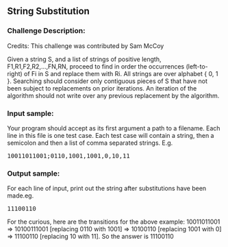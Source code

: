 <h2>String Substitution</h2>

<h3>Challenge Description:</h3>

<span>
    Credits: This challenge was contributed by Sam McCoy
</span>
<p>
    Given a string S, and a list of strings of positive length,
    F1,R1,F2,R2,...,FN,RN, proceed to find in order the occurrences
    (left-to-right) of Fi in S and replace them with Ri. All strings are
    over alphabet { 0, 1 }. Searching should consider only contiguous pieces
    of S that have not been subject to replacements on prior iterations.
    An iteration of the algorithm should not write over any
    previous replacement by the algorithm.
</p>

<h3>Input sample:</h3>
<p>
    Your program should accept as its first argument a path to a filename.
    Each line in this file is one test case. Each test case will contain
    a string, then a semicolon and then a list of comma separated strings. E.g.
</p>
<pre>10011011001;0110,1001,1001,0,10,11</pre>

<h3>Output sample:</h3>

<p>
    For each line of input, print out the string after substitutions have
    been made.eg.
</p>
<pre>11100110</pre>
<p>
    For the curious, here are the transitions for the above example:
    10011011001 =&gt; 10100111001 [replacing 0110 with 1001] =&gt;
    10100110 [replacing 1001 with 0] =&gt;
    11100110 [replacing 10 with 11]. So the answer is 11100110
</p>